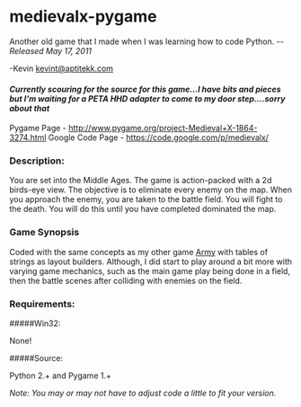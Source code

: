 # medievalx-pygame
Another old game that I made when I was learning how to code Python. -- *Released May 17, 2011*

-Kevin
kevint@aptitekk.com

#### *Currently scouring for the source for this game...I have bits and pieces but I'm waiting for a PETA HHD adapter to come to my door step....sorry about that*

Pygame Page - http://www.pygame.org/project-Medieval+X-1864-3274.html
Google Code Page - https://code.google.com/p/medievalx/

### Description:

You are set into the Middle Ages. The game is action-packed with a 2d birds-eye view. The objective is to eliminate every enemy on the map. When you approach the enemy, you are taken to the battle field. You will fight to the death. You will do this until you have completed dominated the map.

### Game Synopsis

Coded with the same concepts as my other game [Army](https://github.com/KevinThorne/armypygame) with tables of strings as layout builders. Although, I did start to play around a bit more with varying game mechanics, such as the main game play being done in a field, then the battle scenes after colliding with enemies on the field.


### Requirements:

#####Win32:

None!

#####Source:

Python 2.+ and Pygame 1.+

*Note: You may or may not have to adjust code a little to fit your version.*